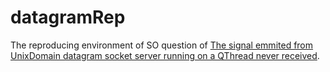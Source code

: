 # datagramRep
The reproducing environment of SO question of [The signal emmited from UnixDomain datagram socket server running on a QThread never received](https://stackoverflow.com/questions/78607353/the-signal-emmited-from-unixdomain-datagram-socket-server-running-on-a-qthread-n).

